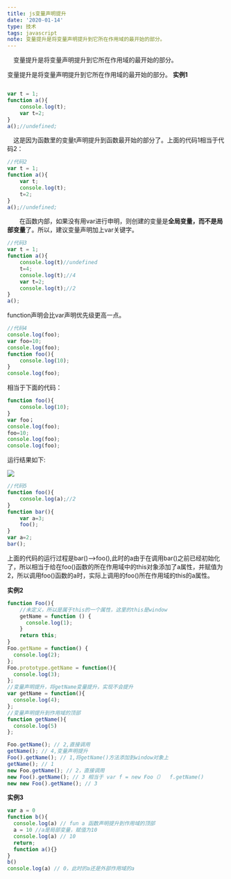 ```yaml
---
title: js变量声明提升
date: '2020-01-14'
type: 技术
tags: javascript
note: 变量提升是将变量声明提升到它所在作用域的最开始的部分。
---
```


 &#8195;变量提升是将变量声明提升到它所在作用域的最开始的部分。

 变量提升是将变量声明提升到它所在作用域的最开始的部分。
**实例1**
```js

var t = 1; 
function a(){
    console.log(t);
    var t=2;
}
a();//undefined;
```
&#8195;这是因为函数里的变量t声明提升到函数最开始的部分了。上面的代码1相当于代码2：

```js
//代码2
var t = 1; 
function a(){
    var t;
    console.log(t);
    t=2;
}
a();//undefined;
```
&#8195;&#8195;在函数内部，如果没有用var进行申明，则创建的变量是**全局变量，而不是局部变量**了。所以，建议变量声明加上var关键字。

```js   
//代码3
var t = 1; 
function a(){
    console.log(t)//undefined
    t=4;
    console.log(t);//4
    var t=2;
    console.log(t);//2
}
a();
```

function声明会比var声明优先级更高一点。

```js
//代码4
console.log(foo);
var foo=10;
console.log(foo);
function foo(){
    console.log(10);
}
console.log(foo);
```

相当于下面的代码：

```js
function foo(){
    console.log(10);
}
var foo；
console.log(foo);
foo=10;
console.log(foo);
console.log(foo);
```

运行结果如下:

![](https://user-gold-cdn.xitu.io/2019/4/10/16a07e5f751f4e06?w=1914&h=146&f=png&s=20751)


```js
//代码5
function foo(){
	console.log(a);//2
}
function bar(){
	var a=3;
	foo();
}
var a=2;
bar();
```

​		上面的代码的运行过程是bar()-->foo(),此时的a由于在调用bar()之前已经初始化了，所以相当于给在foo()函数的所在作用域中的this对象添加了a属性，并赋值为2，所以调用foo()函数的a时，实际上调用的foo()所在作用域的this的a属性。

**实例2**
```javascript
function Foo(){
    //未定义，所以是属于this的一个属性，这里的this是window
    getName = function () {
      console.log(1);
    }
    return this;
}
Foo.getName = function() {
  console.log(2);
};
Foo.prototype.getName = function(){
  console.log(3);
};
//变量声明提升，将getName变量提升，实现不会提升
var getName = function(){
  console.log(4);
};
//变量声明提升到作用域的顶部
function getName(){
  console.log(5)
};

Foo.getName(); // 2,直接调用
getName(); // 4,变量声明提升
Foo().getName(); // 1,将getName()方法添加到window对象上
getName(); // 1
new Foo.getName(); // 2，直接调用
new Foo().getName(); // 3 相当于 var f = new Foo（）  f.getName()     
new new Foo().getName(); // 3
```

**实例3**
```javascript
var a = 0
function b(){
  console.log(a) // fun a 函数声明提升到作用域的顶部
  a = 10 //a是局部变量，赋值为10
  console.log(a) // 10
  return;
  function a(){}
}
b()
console.log(a) // 0，此时的a还是外部作用域的a
```
